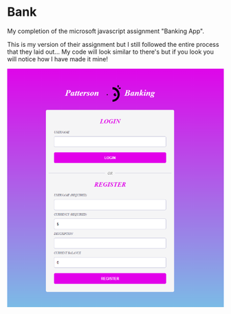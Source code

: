 # Bank
My completion of the microsoft javascript assignment "Banking App".

This is my version of their assignment but I still followed the entire process that they laid out... My code will look similar to there's but if you look you will notice how I have made it mine!

![Screenshot](PattersonBank.png)
